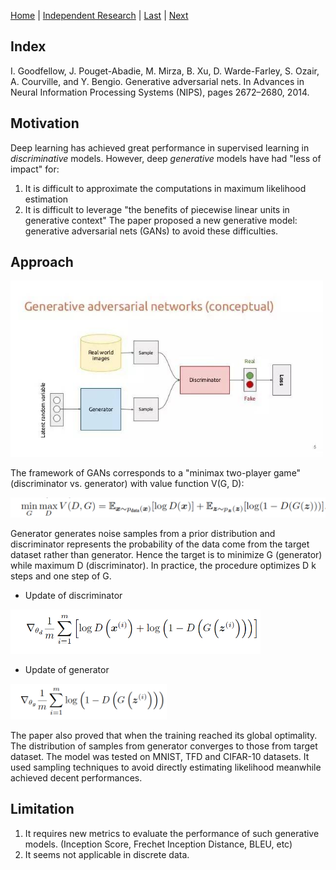 [Home](https://clojia.github.io/) | [Independent Research](https://clojia.github.io/independent-research/) | [Last](https://clojia.github.io/independent-research/2018-09-IR-LSTM) | [Next](https://clojia.github.io/independent-research/2018-09-IR-RNN-EnDecoder)

## Index
I. Goodfellow, J. Pouget-Abadie, M. Mirza, B. Xu, D. Warde-Farley,
S. Ozair, A. Courville, and Y. Bengio. Generative adversarial nets. In
Advances in Neural Information Processing Systems (NIPS), pages
2672–2680, 2014.

## Motivation
Deep learning has achieved great performance in supervised learning in *discriminative* models. However, deep *generative* models have had "less of impact" for:
1. It is difficult to approximate the computations in maximum likelihood estimation
2. It is difficult to leverage "the benefits of piecewise linear units in generative context"
The paper proposed a new generative model: generative adversarial nets (GANs) to avoid these difficulties.


## Approach

<img src="images/gans.jpg" width="500"> 

The framework of GANs corresponds to a "minimax two-player game" (discriminator vs. generator) with value function V(G, D):

<img src="images/gans_minmax.png" width="600"> 

Generator generates noise samples from a prior distribution and discriminator represents the probability of the data come from the target dataset rather than generator.
Hence the target is to minimize G (generator) while maximum D (discriminator). In practice, the procedure optimizes D k steps and one step of G.

- Update of discriminator 

<img src="images/gans_max.png" width="400"> 

- Update of generator
<img src="images/gans_min.png" width="250"> 

The paper also proved that when the training reached its global optimality. The distribution of samples from generator converges to those from target dataset. 
The model was tested on MNIST, TFD and CIFAR-10 datasets. It used sampling techniques to avoid directly estimating likelihood meanwhile achieved decent performances.

## Limitation 
1. It requires new metrics to evaluate the performance of such generative models. (Inception Score, Frechet Inception Distance, BLEU, etc)
2. It seems not applicable in discrete data.
